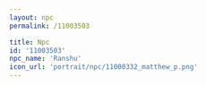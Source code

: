 ```yaml
---
layout: npc
permalink: /11003503

title: Npc
id: '11003503'
npc_name: 'Ranshu'
icon_url: 'portrait/npc/11000332_matthew_p.png'
---
```

